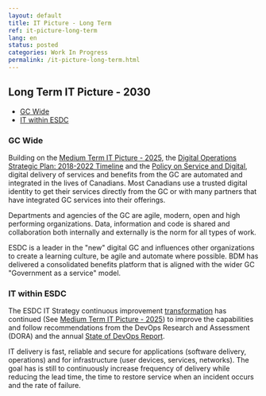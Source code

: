 ```yaml
---
layout: default
title: IT Picture - Long Term
ref: it-picture-long-term
lang: en
status: posted
categories: Work In Progress
permalink: /it-picture-long-term.html
---
```


## Long Term IT Picture - 2030

- [GC Wide](#gc-wide)
- [IT within ESDC](#it-within-esdc)

### GC Wide

Building on the [Medium Term IT Picture - 2025](it-picture-medium-term.html), the [Digital Operations Strategic Plan: 2018-2022 Timeline](https://www.canada.ca/en/government/system/digital-government/digital-operations-strategic-plan-2018-2022.html#ToC15) and the [Policy on Service and Digital](https://www.tbs-sct.gc.ca/pol/doc-eng.aspx?id=32603), digital delivery of services and benefits from the GC are automated and integrated in the lives of Canadians.
Most Canadians use a trusted digital identity to get their services directly from the GC or with many partners that have integrated GC services into their offerings.

Departments and agencies of the GC are agile, modern, open and high performing organizations.
Data, information and code is shared and collaboration both internally and externally is the norm for all types of work.

ESDC is a leader in the "new" digital GC and influences other organizations to create a learning culture, be agile and automate where possible.
BDM has delivered a consolidated benefits platform that is aligned with the wider GC "Government as a service" model.

### IT within ESDC

The ESDC IT Strategy continuous improvement [transformation](https://cloud.google.com/solutions/devops/devops-culture-transform) has continued (See [Medium Term IT Picture - 2025](it-picture-medium-term.html)) to improve the capabilities and follow recommendations from the DevOps Research and Assessment (DORA) and the annual [State of DevOps Report](https://cloud.google.com/devops/).

IT delivery is fast, reliable and secure for applications (software delivery, operations) and for infrastructure (user devices, services, networks).
The goal has is still to continuously increase frequency of delivery while reducing the lead time, the time to restore service when an incident occurs and the rate of failure.
